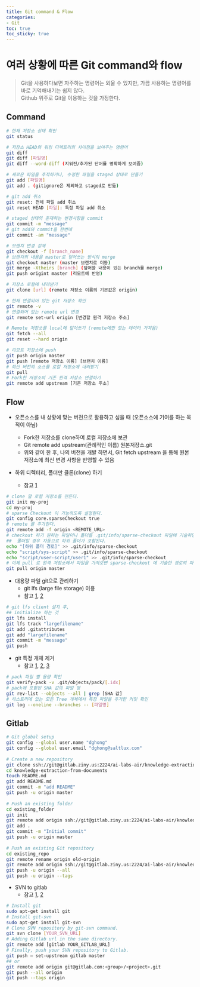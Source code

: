 ```yaml
---
title: Git command & Flow
categories:
- Git
toc: true
toc_sticky: true
---
```


# 여러 상황에 따른 Git command와 flow
> Git을 사용하다보면 자주하는 명령어는 외울 수 있지만, 가끔 사용하는 명령어를 바로 기억해내기는 쉽지 않다. <br>
> Github 위주로 Git을 이용하는 것을 가정한다.


## Command
``` bash
# 현재 저장소 상태 확인
git status

# 저장소 HEAD와 워킹 디렉토리의 차이점을 보여주는 명령어
git diff
git diff [파일명]
git diff --word-diff (지워진/추가된 단어를 명확하게 보여줌)

# 새로운 파일을 추적하거나, 수정한 파일을 staged 상태로 만들기
git add [파일명]
git add . (gitignore은 제외하고 staged로 만듦)

# git add 취소
git reset: 전체 파일 add 취소
git reset HEAD [파일]: 특정 파일 add 취소

# staged 상태의 존재하는 변경사항들 commit
git commit -m "message"
# git add와 commit을 한번에
git commit -am "message"

# 브랜치 변경 강제
git checkout -f [branch_name]
# 브랜치의 내용을 master로 덮어쓰는 방식의 merge
git checkout master (master 브랜치로 이동)
git merge -Xtheirs [branch] (덮어쓸 내용이 있는 branch를 merge)
git push origint master (리모트에 반영)
```

``` bash
# 저장소 로컬에 내려받기
git clone [url] (remote 저장소 이름의 기본값은 origin)

# 현재 연결되어 있는 git 저장소 확인
git remote -v
# 연결되어 있는 remote url 변경
git remote set-url origin [변경할 원격 저장소 주소]

# Remote 저장소를 local에 덮어쓰기 (remote에만 있는 데이터 가져옴)
git fetch --all
git reset --hard origin

# 리모트 저장소에 push
git push origin master
git push [remote 저장소 이름] [브랜치 이름]
# 최신 버전의 소스를 로컬 저장소에 내려받기
git pull
# Fork한 저장소의 기존 원격 저장소 연결하기
git remote add upstream [기존 저장소 주소]

```

## Flow
* 오픈소스를 내 상황에 맞는 버전으로 활용하고 싶을 때 (오픈소스에 기여를 하는 목적이 아님)
  * Fork한 저장소를 clone하여 로컬 저장소에 보관
  * Git remote add upstream(관례적인 이름) 원본저장소.git
  * 위와 같이 한 후, 나의 버전을 개발 하면서, Git fetch upstream 을 통해 원본 저장소에 최신 변경 사항을 반영할 수 있음

* 하위 디렉터리, 폴더만 클론(clone) 하기
  * 참고 [1](https://www.lesstif.com/gitbook/git-clone-20776761.html)
``` bash
# clone 할 로컬 저장소를 만든다.
git init my-proj
cd my-proj
# sparse Checkout 이 가능하도록 설정한다.
git config core.sparseCheckout true
# remote 를 추가한다.
git remote add -f origin <REMOTE_URL>
# checkout 하기 원하는 파일이나 폴더를 .git/info/sparse-checkout 파일에 기술하면 된다.
##  폴더일 경우 자동으로 하위 폴더가 포함된다.
echo "[하위 폴더 경로]" >> .git/info/sparse-checkout
echo "script/sys-script" >> .git/info/sparse-checkout
echo "script/user-script/user1" >> .git/info/sparse-checkout
# 이제 pull 로 원격 저장소에서 파일을 가져오면 sparse-checkout 에 기술한 경로의 파일만 가져온다.
git pull origin master
``` 

* 대용량 파일 git으로 관리하기
  * git lfs (large file storage) 이용
  * 참고 [1](https://confluence.atlassian.com/bitbucketserver/git-large-file-storage-794364846.html), [2](https://devlog.github.io/git-lfs/2015/12/09/git-lfs.html)

``` bash
# git lfs client 설치 후,
## initialize 하는 것
git lfs install
git lfs track "largefilename"
git add .gitattributes
git add "largefilename"
git commit -m "message"
git push
```

* git 특정 개체 제거
  * 참고 [1](https://git-scm.com/book/ko/v2/Git%EC%9D%98-%EB%82%B4%EB%B6%80-%EC%9A%B4%EC%98%81-%EB%B0%8F-%EB%8D%B0%EC%9D%B4%ED%84%B0-%EB%B3%B5%EA%B5%AC), [2](https://git-scm.com/docs/git-verify-pack), [3](http://minsone.github.io/git/github-advanced-remove-sensitive-data)
``` bash
# pack 파일 별 용량 확인
git verify-pack -v .git/objects/pack/[.idx]
# pack에 포함된 SHA 값의 파일 명
git rev-list --objects --all | grep [SHA 값]
# 히스토리에 있는 모든 Tree 개체에서 특정 파일을 추가한 커밋 확인
git log --oneline --branches -- [파일명]

```

## Gitlab
``` bash
# Git global setup
git config --global user.name "dghong"
git config --global user.email "dghong@saltlux.com"
		
# Create a new repository
git clone ssh://git@gitlab.ziny.us:2224/ai-labs-air/knowledge-extraction-from-documents.git
cd knowledge-extraction-from-documents
touch README.md
git add README.md
git commit -m "add README"
git push -u origin master
		
# Push an existing folder
cd existing_folder
git init
git remote add origin ssh://git@gitlab.ziny.us:2224/ai-labs-air/knowledge-extraction-from-documents.git
git add .
git commit -m "Initial commit"
git push -u origin master
		
# Push an existing Git repository
cd existing_repo
git remote rename origin old-origin
git remote add origin ssh://git@gitlab.ziny.us:2224/ai-labs-air/knowledge-extraction-from-documents.git
git push -u origin --all
git push -u origin --tags
```

* SVN to gitlab
  * 참고 [1](https://git-scm.com/book/ko/v2/Git%EA%B3%BC-%EC%97%AC%ED%83%80-%EB%B2%84%EC%A0%84-%EA%B4%80%EB%A6%AC-%EC%8B%9C%EC%8A%A4%ED%85%9C-Git%EC%9C%BC%EB%A1%9C-%EC%98%AE%EA%B8%B0%EA%B8%B0), [2](https://docs.gitlab.com/ee/user/project/import/svn.html)
``` bash
# Install git
sudo apt-get install git
# Install git-svn
sudo apt-get install git-svn
# Clone SVN repository by git-svn command.
git svn clone [YOUR_SVN_URL]
# Adding Gitlab url in the same directory.
git remote add [gitlab YOUR_GITLAB_URL]
# Finally, push your SVN repository to Gitlab.
git push — set-upstream gitlab master
## or 
git remote add origin git@gitlab.com:<group>/<project>.git
git push --all origin
git push --tags origin
```